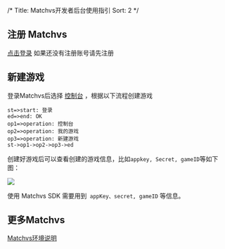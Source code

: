 /*
Title: Matchvs开发者后台使用指引
Sort: 2
*/

## 注册 Matchvs

[点击登录](http://home-ge.matrix.jdcloud.com/login) 如果还没有注册账号请先注册

## 新建游戏

登录Matchvs后选择 [控制台](http://home-ge.matrix.jdcloud.com/manage/gameContentList) ，根据以下流程创建游戏

```flow
st=>start: 登录
ed=>end: OK
op1=>operation: 控制台
op2=>operation: 我的游戏
op3=>operation: 新建游戏
st->op1->op2->op3->ed

```

创建好游戏后可以查看创建的游戏信息，比如` appkey, Secret, gameID `等如下图：

![](http://imgs.matchvs.com/static/Doc-img/new-start/MatchvsManageimg/Matchvs_use1.png)

使用 Matchvs SDK 需要用到` appKey、secret, gameID` 等信息。

## 更多Matchvs

[Matchvs环境说明](../Advanced/EnvGuide)


